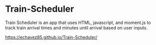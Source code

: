 # Train-Scheduler

Train Scheduler is an app that uses HTML, javascript, and moment.js to track train arrival times and minutes until arrival based on user inputs.

https://echavez85.github.io/Train-Scheduler/